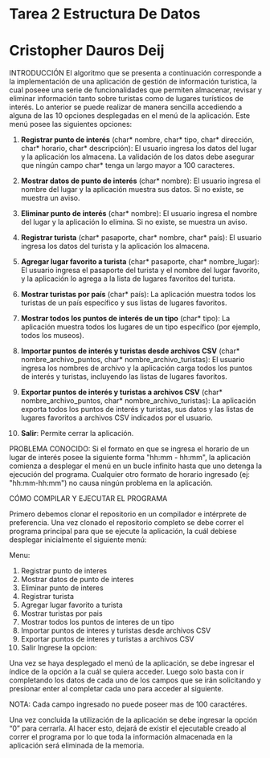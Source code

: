 # Tarea 2 Estructura De Datos

# Cristopher Dauros Deij

INTRODUCCIÓN
El algoritmo que se presenta a continuación corresponde a la implementación de una aplicación de gestión de información turistica, la cual poseee una serie de funcionalidades que permiten almacenar, revisar y eliminar información tanto sobre turistas como de lugares turísticos de interés. Lo anterior se puede realizar de manera sencilla accediendo a alguna de las 10 opciones desplegadas en el menú de la aplicación. Este menú posee las siguientes opciones:

1. **Registrar punto de interés** (char* nombre, char* tipo, char* dirección, char* horario, char* descripción): El usuario ingresa los datos del lugar y la aplicación los almacena. La validación de los datos debe asegurar que ningún campo char* tenga un largo mayor a 100 caracteres.
   
2. **Mostrar datos de punto de interés** (char* nombre): El usuario ingresa el nombre del lugar y la aplicación muestra sus datos. Si no existe, se muestra un aviso.
   
3. **Eliminar punto de interés** (char* nombre): El usuario ingresa el nombre del lugar y la aplicación lo elimina. Si no existe, se muestra un aviso.
   
4. **Registrar turista** (char* pasaporte, char* nombre, char* país): El usuario ingresa los datos del turista y la aplicación los almacena.
   
5. **Agregar lugar favorito a turista** (char* pasaporte, char* nombre_lugar): El usuario ingresa el pasaporte del turista y el nombre del lugar favorito, y la aplicación lo agrega a la lista de lugares favoritos del turista.
   
6. **Mostrar turistas por país** (char* país): La aplicación muestra todos los turistas de un país específico y sus listas de lugares favoritos.
    
7. **Mostrar todos los puntos de interés de un tipo** (char* tipo): La aplicación muestra todos los lugares de un tipo específico (por ejemplo, todos los museos).
    
8. **Importar puntos de interés y turistas desde archivos CSV** (char* nombre_archivo_puntos, char* nombre_archivo_turistas): El usuario ingresa los nombres de archivo y la aplicación carga todos los puntos de interés y turistas, incluyendo las listas de lugares favoritos.
    
9. **Exportar puntos de interés y turistas a archivos CSV** (char* nombre_archivo_puntos, char* nombre_archivo_turistas): La aplicación exporta todos los puntos de interés y turistas, sus datos y las listas de lugares favoritos a archivos CSV indicados por el usuario.

0. **Salir**: Permite cerrar la aplicación.


PROBLEMA CONOCIDO:
Si el formato en que se ingresa el horario de un lugar de interés posee la siguiente forma "hh:mm - hh:mm", la aplicación comienza a desplegar el menú en un bucle infinito hasta que uno detenga la ejecución del programa. Cualquier otro formato de horario ingresado (ej: "hh:mm-hh:mm") no causa ningún problema en la aplicación. 


CÓMO COMPILAR Y EJECUTAR EL PROGRAMA

Primero debemos clonar el repositorio en un compilador e intérprete de preferencia. Una vez clonado el repositorio completo se debe correr el programa principal para que se ejecute la aplicación, la cuál debiese desplegar inicialmente el siguiente menú:

Menu:
1. Registrar punto de interes
2. Mostrar datos de punto de interes
3. Eliminar punto de interes
4. Registrar turista
5. Agregar lugar favorito a turista
6. Mostrar turistas por pais
7. Mostrar todos los puntos de interes de un tipo
8. Importar puntos de interes y turistas desde archivos CSV
9. Exportar puntos de interes y turistas a archivos CSV
0. Salir
Ingrese la opcion:
 
Una vez se haya desplegado el menú de la aplicación, se debe ingresar el índice de la opción a la cuál se quiera acceder. Luego solo basta con ir completando los datos de cada uno de los campos que se irán solicitando y presionar enter al completar cada uno para acceder al siguiente. 

NOTA: Cada campo ingresado no puede poseer mas de 100 caractéres.

Una vez concluida la utilización de la aplicación se debe ingresar la opción “0” para cerrarla. Al hacer esto, dejará de existir el ejecutable creado al correr el programa por lo que toda la información almacenada en la aplicación será eliminada de la memoria.
